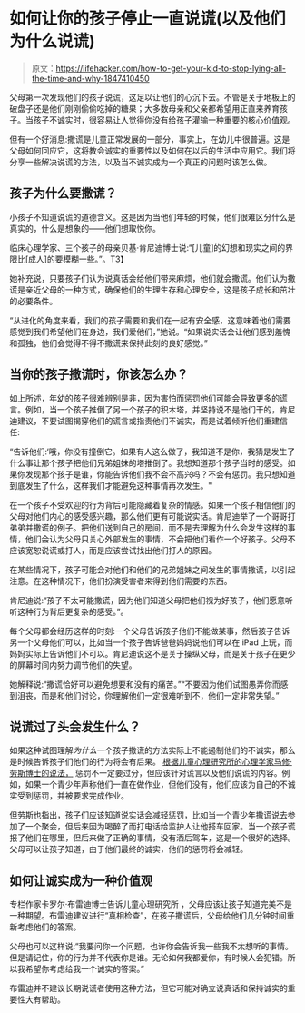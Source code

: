 # 如何让你的孩子停止一直说谎(以及他们为什么说谎)

> 原文：<https://lifehacker.com/how-to-get-your-kid-to-stop-lying-all-the-time-and-why-1847410450>

父母第一次发现他们的孩子说谎，这足以让他们的心沉下去。不管是关于地板上的破盘子还是他们刚刚偷偷吃掉的糖果；大多数母亲和父亲都希望用正直来养育孩子。当孩子不诚实时，很容易让人觉得你没有给孩子灌输一种重要的核心价值观。



但有一个好消息:撒谎是儿童正常发展的一部分，事实上，在幼儿中很普遍。这是父母如何回应它，这将教会诚实的重要性以及如何在以后的生活中应用它。我们将分享一些解决说谎的方法，以及当不诚实成为一个真正的问题时该怎么做。

## 孩子为什么要撒谎？

小孩子不知道说谎的道德含义。这是因为当他们年轻的时候，他们很难区分什么是真实的，什么是想象的——他们想取悦你。

临床心理学家、三个孩子的母亲贝基·肯尼迪博士说:“[儿童]的幻想和现实之间的界限比[成人]的要模糊一些。”。T3】

她补充说，只要孩子们认为说真话会给他们带来麻烦，他们就会撒谎。他们认为撒谎是亲近父母的一种方式，确保他们的生理生存和心理安全，这是孩子成长和茁壮的必要条件。

“从进化的角度来看，我们的孩子需要和我们在一起有安全感，这意味着他们需要感觉到我们希望他们在身边，我们爱他们，”她说。“如果说实话会让他们感到羞愧和孤独，他们会觉得不得不撒谎来保持此刻的良好感觉。”

## 当你的孩子撒谎时，你该怎么办？

如上所述，年幼的孩子很难辨别是非，因为害怕而惩罚他们可能会导致更多的谎言。例如，当一个孩子推倒了另一个孩子的积木塔，并坚持说不是他们干的，肯尼迪建议，不要试图揭穿他们的谎言或指责他们不诚实，而是试着倾听他们重建信任:

“告诉他们:‘哦，你没有撞倒它。如果有人这么做了，我知道不是你，我猜是发生了什么事让那个孩子把他们兄弟姐妹的塔推倒了。我想知道那个孩子当时的感受。如果你发现那个孩子是谁，你能告诉他们我不会不高兴吗？不会有惩罚。我只想知道到底发生了什么，这样我们才能避免这种事情再次发生。"

在一个孩子不受欢迎的行为背后可能隐藏着复杂的情感。如果一个孩子相信他们的父母对他们内心的感受感兴趣，那么他们更有可能说实话。肯尼迪举了一个哥哥打弟弟并撒谎的例子。把他们送到自己的房间，而不是去理解为什么会发生这样的事情，他们会认为父母只关心外部发生的事情，不会把他们看作一个好孩子。父母不应该宽恕说谎或打人，而是应该尝试找出他们打人的原因。

在某些情况下，孩子可能会对他们和他们的兄弟姐妹之间发生的事情撒谎，以引起注意。在这种情况下，他们扮演受害者来得到他们需要的东西。

肯尼迪说:“孩子不太可能撒谎，因为他们知道父母把他们视为好孩子，他们愿意听听这种行为背后更复杂的感受。”。

每个父母都会经历这样的时刻:一个父母告诉孩子他们不能做某事，然后孩子告诉另一个父母他们可以，比如当一个孩子告诉爸爸妈妈说他们可以在 iPad 上玩，而妈妈实际上告诉他们不可以。肯尼迪说这不是关于操纵父母，而是关于孩子在更少的屏幕时间内努力调节他们的失望。

她解释说:“撒谎恰好可以避免想要和没有的痛苦。”“不要因为他们试图愚弄你而感到沮丧，而是和他们讨论，你理解他们一定很难听到不，他们一定非常失望。”

## **说谎过了头会发生什么？**

如果这种试图理解*为什么*一个孩子撒谎的方法实际上不能遏制他们的不诚实，那么是时候告诉孩子们他们的行为将会有后果。 [根据儿童心理研究所的心理学家马修·劳斯博士的说法，](https://childmind.org/article/why-kids-lie/) 惩罚不一定要过分，但应该针对谎言以及他们说谎的内容。例如，如果一个青少年声称他们一直在做作业，但他们没有，他们应该为自己的不诚实受到惩罚，并被要求完成作业。

但劳斯也指出，孩子们应该知道说实话会减轻惩罚，比如当一个青少年撒谎说去参加了一个聚会，但后来因为喝醉了而打电话给监护人让他搭车回家。当一个孩子谎报了他们在哪里，但后来做了正确的事情，没有酒后驾车，这是一个很好的选择。父母可以让孩子知道，由于他们最终的诚实，他们的惩罚将会减轻。

## **如何让诚实成为一种价值观**

专栏作家卡罗尔·布雷迪博士告诉儿童心理研究所 ，父母应该让孩子知道完美不是一种期望。布雷迪建议进行“真相检查”，在孩子撒谎后，父母给他们几分钟时间重新考虑他们的答案。

父母也可以这样说:“我要问你一个问题，也许你会告诉我一些我不太想听的事情。但是请记住，你的行为并不代表你是谁。无论如何我都爱你，有时候人会犯错。所以我希望你考虑给我一个诚实的答案。”

布雷迪并不建议长期说谎者使用这种方法，但它可能对确立说真话和保持诚实的重要性大有帮助。